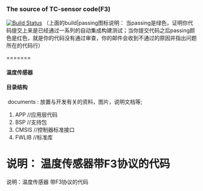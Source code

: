 

###                   The source of  TC-sensor code(F3)

 [![Build Status](https://travis-ci.com/loodao/helloworld.svg?branch=master)](https://travis-ci.com/loodao/helloworld)
 （上面的build|passing图标说明： 当passing是绿色，证明你代码提交上来是已经通过一系列的自动集成构建测试；当你提交代码之后passing颜色是红色，就是你的代码没有通过审查，你的邮件会收到不通过的原因并指出问题所在的代码行）

=======
 
 ####   温度传感器 
 
 ####  目录结构

​	documents : 放置与开发有关的资料，图片，说明文档等;


1. APP    //应用层代码
2. BSP    //支持包
3. CMSIS  //控制器标准接口
4. FWLIB  //标准库



说明： 温度传感器带F3协议的代码
=======
说明：温度传感器 带F3协议的代码

